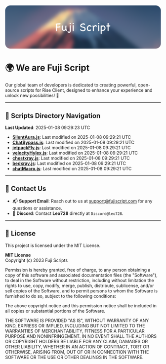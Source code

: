![Banner](.github/b.webp)

# 🌍 **We are Fuji Script**

Our global team of developers is dedicated to creating powerful, open-source scripts for Rise Client, designed to enhance your experience and unlock new possibilities! 🌟

---
<!-- SCRIPTS_NAVIGATION_START -->
## 📂 **Scripts Directory Navigation**

**Last Updated**: 2025-01-08 09:29:23 UTC

- **[SilentAura.js](scripts/SilentAura.js)**: Last modified on 2025-01-08 09:29:21 UTC
- **[ChatBypass.js](scripts/ChatBypass.js)**: Last modified on 2025-01-08 09:29:21 UTC
- **[jetpackFly.js](scripts/jetpackFly.js)**: Last modified on 2025-01-08 09:29:21 UTC
- **[velocityHylex.js](scripts/velocityHylex.js)**: Last modified on 2025-01-08 09:29:21 UTC
- **[chestxray.js](scripts/chestxray.js)**: Last modified on 2025-01-08 09:29:21 UTC
- **[bedxray.js](scripts/bedxray.js)**: Last modified on 2025-01-08 09:29:21 UTC
- **[chatMacro.js](scripts/chatMacro.js)**: Last modified on 2025-01-08 09:29:21 UTC

<!-- SCRIPTS_NAVIGATION_END -->

---

## 💬 **Contact Us**  
- 📬 **Support Email**: Reach out to us at [support@fujiscript.com](mailto:support@fujiscript.com) for any questions or assistance.  
- 💬 **Discord**: Contact **Leo728** directly at `Discord@leo728`.

---

## 📜 **License**

This project is licensed under the MIT License.  

**MIT License**  
Copyright (c) 2023 Fuji Scripts  

Permission is hereby granted, free of charge, to any person obtaining a copy of this software and associated documentation files (the "Software"), to deal in the Software without restriction, including without limitation the rights to use, copy, modify, merge, publish, distribute, sublicense, and/or sell copies of the Software, and to permit persons to whom the Software is furnished to do so, subject to the following conditions:  

The above copyright notice and this permission notice shall be included in all copies or substantial portions of the Software.  

THE SOFTWARE IS PROVIDED "AS IS", WITHOUT WARRANTY OF ANY KIND, EXPRESS OR IMPLIED, INCLUDING BUT NOT LIMITED TO THE WARRANTIES OF MERCHANTABILITY, FITNESS FOR A PARTICULAR PURPOSE AND NONINFRINGEMENT. IN NO EVENT SHALL THE AUTHORS OR COPYRIGHT HOLDERS BE LIABLE FOR ANY CLAIM, DAMAGES OR OTHER LIABILITY, WHETHER IN AN ACTION OF CONTRACT, TORT OR OTHERWISE, ARISING FROM, OUT OF OR IN CONNECTION WITH THE SOFTWARE OR THE USE OR OTHER DEALINGS IN THE SOFTWARE.  
